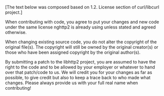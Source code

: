 [The text below was composed based on 1.2. License section of
curl/libcurl project.]

When contributing with code, you agree to put your changes and new
code under the same license nghttp2 is already using unless stated and
agreed otherwise.

When changing existing source code, you do not alter the copyright of
the original file(s).  The copyright will still be owned by the
original creator(s) or those who have been assigned copyright by the
original author(s).

By submitting a patch to the libhttp2 project, you are assumed to have
the right to the code and to be allowed by your employer or whatever
to hand over that patch/code to us.  We will credit you for your
changes as far as possible, to give credit but also to keep a trace
back to who made what changes.  Please always provide us with your
full real name when contributing!
